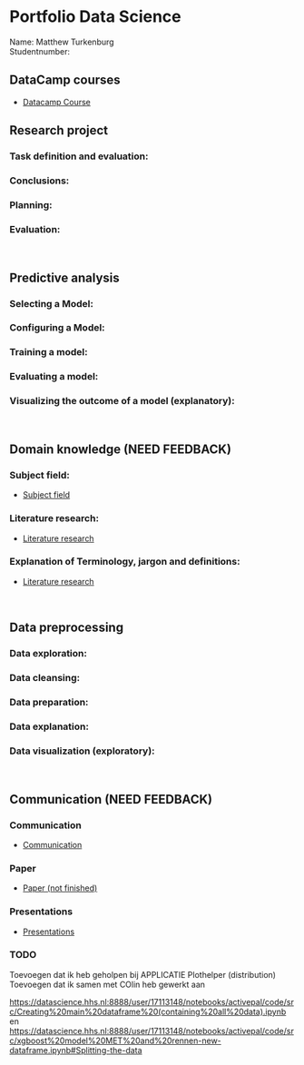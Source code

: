 # Portfolio Data Science
Name: Matthew Turkenburg  <br />
Studentnumber: 

## DataCamp courses
* [Datacamp Course]()


## Research project
### Task definition and evaluation:
### Conclusions:
### Planning:
### Evaluation:

&nbsp;
## Predictive analysis
### Selecting a Model:
### Configuring a Model:
### Training a model:
### Evaluating a model:
### Visualizing the outcome of a model (explanatory):

&nbsp;
## Domain knowledge (NEED FEEDBACK)
### Subject field:
* [Subject field](/Domain%20knowledge/Introduction%20of%20the%20subject%20field.pdf)

### Literature research:
* [Literature research](/Domain%20knowledge/Literature%20Research.pdf)

### Explanation of Terminology, jargon and definitions:
* [Literature research](/Domain%20knowledge/Explanation%20of%20Terminology,%20jargon%20and%20definitions.pdf)

&nbsp;
## Data preprocessing 
### Data exploration:
### Data cleansing:
### Data preparation:
### Data explanation:
### Data visualization (exploratory):

&nbsp;
## Communication (NEED FEEDBACK)

### Communication
* [Communication](/Communication/Communicatie.md)

### Paper
* [Paper (not finished)](/Communication/Paper.md)

### Presentations
* [Presentations](/Communication/Presentations.md)








### TODO
Toevoegen dat ik heb geholpen bij APPLICATIE Plothelper (distribution)
Toevoegen dat ik samen met COlin heb gewerkt aan 

https://datascience.hhs.nl:8888/user/17113148/notebooks/activepal/code/src/Creating%20main%20dataframe%20(containing%20all%20data).ipynb
en
https://datascience.hhs.nl:8888/user/17113148/notebooks/activepal/code/src/xgboost%20model%20MET%20and%20rennen-new-dataframe.ipynb#Splitting-the-data
